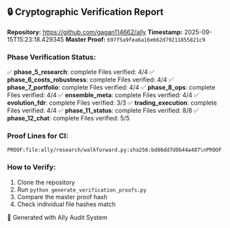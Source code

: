 
## 🔒 Cryptographic Verification Report

**Repository:** https://github.com/gagan114662/ally
**Timestamp:** 2025-09-15T15:23:18.429345
**Master Proof:** `697f5a9fea6a16e662d79211855821c9`

### Phase Verification Status:

✅ **phase_5_research**: complete
   Files verified: 4/4
✅ **phase_6_costs_robustness**: complete
   Files verified: 4/4
✅ **phase_7_portfolio**: complete
   Files verified: 4/4
✅ **phase_8_ops**: complete
   Files verified: 4/4
✅ **ensemble_meta**: complete
   Files verified: 4/4
✅ **evolution_fdr**: complete
   Files verified: 3/3
✅ **trading_execution**: complete
   Files verified: 4/4
✅ **phase_11_status**: complete
   Files verified: 8/8
✅ **phase_12_chat**: complete
   Files verified: 5/5

### Proof Lines for CI:
```
PROOF:file:ally/research/walkforward.py:sha256:bd86dd7d0b44a487\nPROOF:file:ally/research/ts_cv.py:sha256:d3c38f94628bd95a\nPROOF:file:tests/test_walkforward.py:sha256:34b9c2aa6a35c04a\nPROOF:file:tests/test_ts_cv.py:sha256:a39c8d3ea558ab97\nPROOF:file:ally/research/costs.py:sha256:2e8e1cda61a211c8\nPROOF:file:ally/research/robustness.py:sha256:cd213002bcf46fc8\nPROOF:file:tests/test_costs.py:sha256:8f591847b3e8e65f\nPROOF:file:tests/test_robustness.py:sha256:c3c82b0635423e09\nPROOF:file:ally/research/portfolio.py:sha256:1730223834132fdd\nPROOF:file:ally/research/constraints.py:sha256:b58db660282621f6
```

### How to Verify:
1. Clone the repository
2. Run `python generate_verification_proofs.py`
3. Compare the master proof hash
4. Check individual file hashes match

🤖 Generated with Ally Audit System
